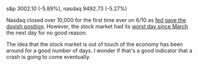 s&p 3002.10 (-5.89%), nasdaq 9492.73 (-5.27%)

Nasdaq closed over 10,000 for the first time ever on 6/10 as [fed gave the dovish position](https://www.cnn.com/2020/06/10/economy/federal-reserve-june-meeting/index.html).
However, the stock market had its [worst day since March](https://www.wsj.com/articles/global-stock-markets-dow-update-6-11-2020-11591853228)
the next day for no good reason.

The idea that the stock market is out of touch of the economy has been around for a good number of days.
I wonder if that's a good indicator that a crash is going to come eventually.
